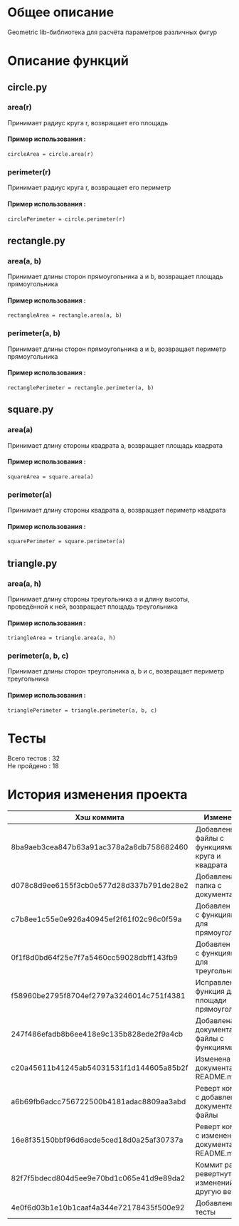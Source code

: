 # Общее описание
Geometric lib-библиотека для расчёта параметров различных фигур
# Описание функций
## circle.py
### area(r)
Принимает радиус круга r, возвращает его площадь
#### Пример использования :

```
circleArea = circle.area(r)
```
### perimeter(r)
Принимает радиус круга r, возвращает его периметр
#### Пример использования :

```
circlePerimeter = circle.perimeter(r)
```
## rectangle.py
### area(a, b)
Принимает длины сторон прямоугольника a и b, возвращает площадь прямоугольника
#### Пример использования :

```
rectangleArea = rectangle.area(a, b)
```
### perimeter(a, b)
Принимает длины сторон прямоугольника a и b, возвращает периметр прямоугольника
#### Пример использования :

```
rectanglePerimeter = rectangle.perimeter(a, b)
```
## square.py
### area(a)
Принимает длину стороны квадрата a, возвращает площадь квадрата
#### Пример использования :

```
squareArea = square.area(a)
```

### perimeter(a)
Принимает длину стороны квадрата a, возвращает периметр квадрата
#### Пример использования :

```
squarePerimeter = square.perimeter(a)
```
## triangle.py
### area(a, h)
Принимает длину стороны треугольника a и длину высоты, проведённой к ней, возвращает площадь треугольника
#### Пример использования :

```
triangleArea = triangle.area(a, h)
```
### perimeter(a, b, c)
Принимает длины сторон треугольника a, b и c, возвращает периметр треугольника
#### Пример использования :

```
trianglePerimeter = triangle.perimeter(a, b, c)
```
# Тесты
Всего тестов : 32  
Не пройдено : 18
# История изменения проекта
| Хэш коммита  | Изменения |
| ------------- |-------------|
|8ba9aeb3cea847b63a91ac378a2a6db758682460 | Добавлены файлы с функциями для круга и квадрата|
|d078c8d9ee6155f3cb0e577d28d337b791de28e2| Добавлена папка с документацией|
|    c7b8ee1c55e0e926a40945ef2f61f02c96c0f59a   | Добавлен файл с функциями для прямоугольника|
| 0f1f8d0bd64f25e7f7a5460cc59028dbff143fb9   | Добавлен файл с функциями для треугольника|
| f58960be2795f8704ef2797a3246014c751f4381    | Исправлена функция для площади прямоугольника |
|247f486efadb8b6ee418e9c135b828ede2f9a4cb |Добавлена документация в файлы с функциями|
|c20a45611b41245ab54031531f1d144605a85b2f|Изменена документация в README.md|
|a6b69fb6adcc756722500b4181adac8809aa3abd|Реверт коммита с добавлением документации в файлы|
|16e8f35150bbf96d6acde5ced18d0a25af30737a|Реверт коммита с изменением документации в README.md|
|82f7f5bdecd804d5ee9e70bd1c065e41d9e89da2|Коммит ранее ревертнутых изменений в другую ветку|
|4e0f6d03b1e10b1caaf4a344e72178435f500e92| Добавлены тесты |

